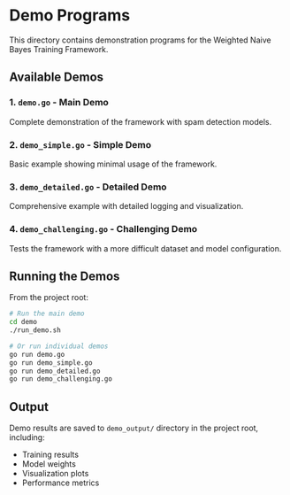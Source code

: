 # Demo Programs

This directory contains demonstration programs for the Weighted Naive Bayes Training Framework.

## Available Demos

### 1. `demo.go` - Main Demo
Complete demonstration of the framework with spam detection models.

### 2. `demo_simple.go` - Simple Demo
Basic example showing minimal usage of the framework.

### 3. `demo_detailed.go` - Detailed Demo
Comprehensive example with detailed logging and visualization.

### 4. `demo_challenging.go` - Challenging Demo
Tests the framework with a more difficult dataset and model configuration.

## Running the Demos

From the project root:
```bash
# Run the main demo
cd demo
./run_demo.sh

# Or run individual demos
go run demo.go
go run demo_simple.go
go run demo_detailed.go
go run demo_challenging.go
```

## Output

Demo results are saved to `demo_output/` directory in the project root, including:
- Training results
- Model weights
- Visualization plots
- Performance metrics
